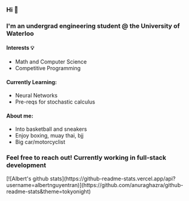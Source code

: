 ### Hi 👋
### I'm an undergrad engineering student @ the University of Waterloo

<h4> Interests 💡</h4>
<ul> <li> Math and Computer Science </li> <li> Competitive Programming </li> </ul>

<h4> Currently Learning:</h4>
<ul> <li> Neural Networks </li> <li> Pre-reqs for stochastic calculus </li> </ul>

<h4> About me: </h4>
<ul> <li> Into basketball and sneakers </li> <li> Enjoy boxing, muay thai, bjj </li> <li> Big car/motorcyclist </li> </ul>

### Feel free to reach out! Currently working in full-stack development
<div style="display:flex;flex-direction:row">
<div> [![Albert's github stats](https://github-readme-stats.vercel.app/api?username=albertnguyentran)](https://github.com/anuraghazra/github-readme-stats&theme=tokyonight) </div>
 
</div>
